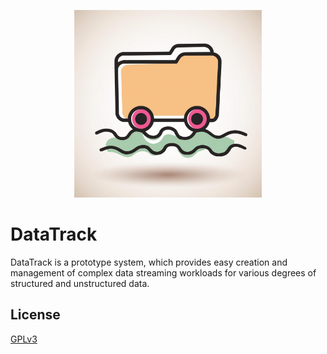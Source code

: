 <p align="center">
<img alt="Logo" height="300" src="/admin/logo.jpeg?raw=true" title="DataTrack" width="300"/>
</p>

# DataTrack

DataTrack is a prototype system, which provides easy creation and management of complex data streaming workloads for various degrees of structured and unstructured data.


## License

[GPLv3](https://www.gnu.org/licenses/)

